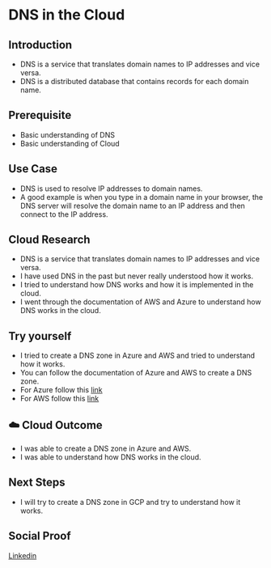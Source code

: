 # DNS in the Cloud

## Introduction

- DNS is a service that translates domain names to IP addresses and vice versa.
- DNS is a distributed database that contains records for each domain name.

## Prerequisite

- Basic understanding of DNS
- Basic understanding of Cloud

## Use Case

- DNS is used to resolve IP addresses to domain names.
- A good example is when you type in a domain name in your browser, the DNS server will resolve the domain name to an IP address and then connect to the IP address.

## Cloud Research

- DNS is a service that translates domain names to IP addresses and vice versa.
- I have used DNS in the past but never really understood how it works.
- I tried to understand how DNS works and how it is implemented in the cloud.
- I went through the documentation of AWS and Azure to understand how DNS works in the cloud.

## Try yourself

- I tried to create a DNS zone in Azure and AWS and tried to understand how it works.
- You can follow the documentation of Azure and AWS to create a DNS zone.
- For Azure follow this [link](https://docs.microsoft.com/en-us/azure/dns/dns-getstarted-portal)
- For AWS follow this [link](https://docs.aws.amazon.com/Route53/latest/DeveloperGuide/Welcome.html)


## ☁️ Cloud Outcome

- I was able to create a DNS zone in Azure and AWS.
- I was able to understand how DNS works in the cloud.

## Next Steps

- I will try to create a DNS zone in GCP and try to understand how it works.

## Social Proof

[Linkedin](https://www.linkedin.com/feed/update/urn:li:share:7118278820880678912/)

